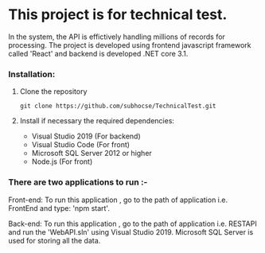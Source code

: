 # This project is for technical test. 

In the system, the API is effictively handling millions of records for processing. The project is developed using frontend javascript framework called 'React' and backend is developed .NET core 3.1. 

### Installation:
1. Clone the repository
   ```Shell
   git clone https://github.com/subhocse/TechnicalTest.git
   ```
2. Install if necessary the required dependencies:
   
   - Visual Studio 2019 (For backend)
   - Visual Studio Code (For front)
   - Microsoft SQL Server 2012 or higher
   - Node.js (For front)
  

### There are two applications to run :-

 Front-end: To run this application , go to the path of application i.e. FrontEnd and type: 'npm start'.

 Back-end: To run this application , go to the path of application i.e. RESTAPI and run the 'WebAPI.sln' using Visual Studio 2019.
 Microsoft SQL Server is used for storing all the data.
